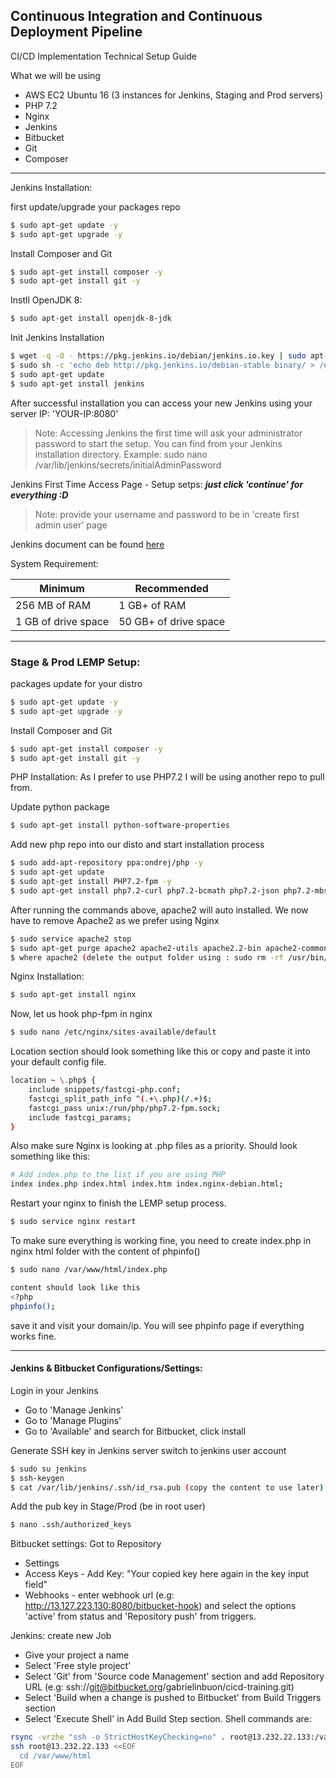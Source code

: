 ## Continuous Integration and Continuous Deployment Pipeline

CI/CD Implementation Technical Setup Guide


What we will be using
- AWS EC2 Ubuntu 16 (3 instances for Jenkins, Staging and Prod servers)
- PHP 7.2
- Nginx
- Jenkins
- Bitbucket
- Git
- Composer

---------------------------------------------------------------------------------------------------------------
Jenkins Installation:

first update/upgrade your packages repo
```sh
$ sudo apt-get update -y
$ sudo apt-get upgrade -y
```

Install Composer and Git
```sh
$ sudo apt-get install composer -y
$ sudo apt-get install git -y
```

Instll OpenJDK 8:
```sh
$ sudo apt-get install openjdk-8-jdk
```

Init Jenkins Installation
```sh
$ wget -q -O - https://pkg.jenkins.io/debian/jenkins.io.key | sudo apt-key add -
$ sudo sh -c 'echo deb http://pkg.jenkins.io/debian-stable binary/ > /etc/apt/sources.list.d/jenkins.list'
$ sudo apt-get update
$ sudo apt-get install jenkins
```

After successful installation you can access your new Jenkins using your server IP: 'YOUR-IP:8080'

> Note: 
> Accessing Jenkins the first time will ask your administrator password to start the setup.
> You can find from your Jenkins installation directory.
> Example: sudo nano /var/lib/jenkins/secrets/initialAdminPassword

Jenkins First Time Access Page - Setup setps:
***just click 'continue' for everything :D***
> Note: provide your username and password to be in 'create first admin user' page

Jenkins document can be found [here](https://jenkins.io/doc/book/installing)

System Requirement:

| Minimum | Recommended|
|  -- |  -- |
|  256 MB of RAM |  1 GB+ of RAM |
|  1 GB of drive space  |  50 GB+ of drive space |

-----------------------------------------------------------------------------------------------------



### Stage & Prod LEMP Setup:

packages update for your distro
```sh
$ sudo apt-get update -y
$ sudo apt-get upgrade -y
```

Install Composer and Git
```sh
$ sudo apt-get install composer -y
$ sudo apt-get install git -y
```

PHP Installation:
As I prefer to use PHP7.2 I will be using another repo to pull from.

Update python package
```sh
$ sudo apt-get install python-software-properties
```
Add new php repo into our disto and start installation process
```sh
$ sudo add-apt-repository ppa:ondrej/php -y
$ sudo apt-get update
$ sudo apt-get install PHP7.2-fpm -y
$ sudo apt-get install php7.2-curl php7.2-bcmath php7.2-json php7.2-mbstring php7.2-tidy php7.2-soap php7.2-mysql php7.2-xml php7.2-xmlrpc -y
```

After running the commands above, apache2 will auto installed. We now have to remove Apache2 as we prefer using Nginx
```sh
$ sudo service apache2 stop
$ sudo apt-get purge apache2 apache2-utils apache2.2-bin apache2-common
$ where apache2 (delete the output folder using : sudo rm -rf /usr/bin/apache2)
```

Nginx Installation:
```sh
$ sudo apt-get install nginx
```
Now, let us hook php-fpm in nginx
```sh
$ sudo nano /etc/nginx/sites-available/default 
```
Location section should look something like this or copy and paste it into your default config file.
```sh
location ~ \.php$ {
    include snippets/fastcgi-php.conf;
    fastcgi_split_path_info ^(.+\.php)(/.+)$;
    fastcgi_pass unix:/run/php/php7.2-fpm.sock;
    include fastcgi_params;
}
```
Also make sure Nginx is looking at .php files as a priority. Should look something like this: 
```sh
# Add index.php to the list if you are using PHP
index index.php index.html index.htm index.nginx-debian.html;
```

Restart your nginx to finish the LEMP setup process.
```sh
$ sudo service nginx restart
```

To make sure everything is working fine, you need to create index.php in nginx html folder with the content of phpinfo()
```sh
$ sudo nano /var/www/html/index.php

content should look like this
<?php
phpinfo();
```
save it and visit your domain/ip. You will see phpinfo page if everything works fine.

---------------------------------------------------------------------------------

#### Jenkins & Bitbucket Configurations/Settings:

Login in your Jenkins
- Go to 'Manage Jenkins' 
- Go to 'Manage Plugins' 
- Go to 'Available' and search for Bitbucket, click install

Generate SSH key in Jenkins server
switch to jenkins user account
```sh
$ sudo su jenkins
$ ssh-keygen
$ cat /var/lib/jenkins/.ssh/id_rsa.pub (copy the content to use later)
```
Add the pub key in Stage/Prod (be in root user)
```sh
$ nano .ssh/authorized_keys
```

Bitbucket settings:
Got to Repository
- Settings
- Access Keys - Add Key: "Your copied key here again in the key input field"
- Webhooks - enter webhook url (e.g: http://13.127.223.130:8080/bitbucket-hook) and select the options 'active' from status and 'Repository push' from triggers.

Jenkins: create new Job
- Give your project a name
- Select 'Free style project'
- Select 'Git' from 'Source code Management' section and add Repository URL (e.g: ssh://git@bitbucket.org/gabrielinbuon/cicd-training.git)
- Select 'Build when a change is pushed to Bitbucket' from Build Triggers section
- Select 'Execute Shell' in Add Build Step section.
Shell commands are:
```sh
rsync -vrzhe "ssh -o StrictHostKeyChecking=no" . root@13.232.22.133:/var/www/html
ssh root@13.232.22.133 <<EOF
  cd /var/www/html
EOF
```
